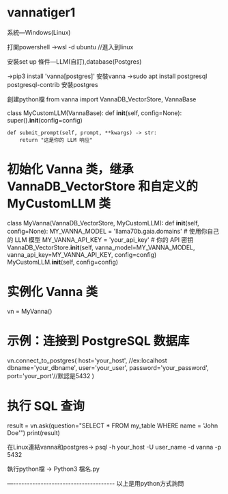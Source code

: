 # vannatiger1

系統—Windows(Linux)
 
打開powershell
→wsl -d ubuntu
//進入到linux
 
安裝set up
條件—LLM(自訂),database(Postgres)
 
→pip3 install 'vanna[postgres]'
安裝vanna
→sudo apt install postgresql postgresql-contrib
安裝postgres
 
創建python檔
from vanna import VannaDB_VectorStore, VannaBase
 
class MyCustomLLM(VannaBase):
    def __init__(self, config=None):
        super().__init__(config=config)
 
    def submit_prompt(self, prompt, **kwargs) -> str:
        return "这是你的 LLM 响应"
 
# 初始化 Vanna 类，继承 VannaDB_VectorStore 和自定义的 MyCustomLLM 类
class MyVanna(VannaDB_VectorStore, MyCustomLLM):
    def __init__(self, config=None):
        MY_VANNA_MODEL = 'llama70b.gaia.domains'  # 使用你自己的 LLM 模型
        MY_VANNA_API_KEY = 'your_api_key'  # 你的 API 密钥
        VannaDB_VectorStore.__init__(self, vanna_model=MY_VANNA_MODEL, vanna_api_key=MY_VANNA_API_KEY, config=config)
        MyCustomLLM.__init__(self, config=config)
 
# 实例化 Vanna 类
vn = MyVanna()
 
# 示例：连接到 PostgreSQL 数据库
vn.connect_to_postgres(
    host='your_host', //ex:localhost
    dbname='your_dbname',
    user='your_user',
    password='your_password',
    port='your_port'//默認是5432
)
 
# 执行 SQL 查询
result = vn.ask(question="SELECT * FROM my_table WHERE name = 'John Doe'")
print(result)
 
 
在Linux連結vanna和postgres→
psql -h your_host -U user_name -d vanna -p 5432
 
執行python檔
→
Python3 檔名.py
 
 —-------------------------------------
以上是用python方式詢問
